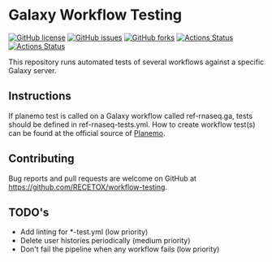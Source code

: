 # Galaxy Workflow Testing
[![GitHub license](https://img.shields.io/github/license/RECETOX/workflow-testing?logoColor=lightgrey&style=plastic)](https://github.com/RECETOX/workflow-testing/blob/main/LICENSE)
[![GitHub issues](https://img.shields.io/github/issues/RECETOX/workflow-testing?style=plastic)](https://github.com/RECETOX/workflow-testing/issues)
[![GitHub forks](https://img.shields.io/github/forks/RECETOX/workflow-testing?style=plastic)](https://github.com/RECETOX/workflow-testing/network)
[![Actions Status](https://github.com/RECETOX/workflow-testing/workflows/Galaxy%20Workflows%20Testing%20for%20Push%20and%20PR/badge.svg)](https://github.com/RECETOX/workflow-testing/actions)
[![Actions Status](https://github.com/RECETOX/workflow-testing/workflows/Weekly%20workflow%20testing/badge.svg)](https://github.com/RECETOX/workflow-testing/actions)

This repository runs automated tests of several workflows against a specific Galaxy server.

## Instructions
If planemo test is called on a Galaxy workflow called ref-rnaseq.ga, tests should be defined in ref-rnaseq-tests.yml.
How to create workflow test(s) can be found at the official source of 
[Planemo](https://planemo.readthedocs.io/en/latest/test_format.html#job).


## Contributing
Bug reports and pull requests are welcome on GitHub at https://github.com/RECETOX/workflow-testing.


## TODO's
- Add linting for *-test.yml (low priority)
- Delete user histories periodically (medium priority)
- Don't fail the pipeline when any workflow fails (low priority)
